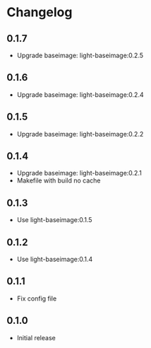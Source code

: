 # Changelog

## 0.1.7
  - Upgrade baseimage: light-baseimage:0.2.5

## 0.1.6
  - Upgrade baseimage: light-baseimage:0.2.4

## 0.1.5
  - Upgrade baseimage: light-baseimage:0.2.2

## 0.1.4
  - Upgrade baseimage: light-baseimage:0.2.1
  - Makefile with build no cache

## 0.1.3
  - Use light-baseimage:0.1.5

## 0.1.2
  - Use light-baseimage:0.1.4

## 0.1.1
  - Fix config file

## 0.1.0
  - Initial release
